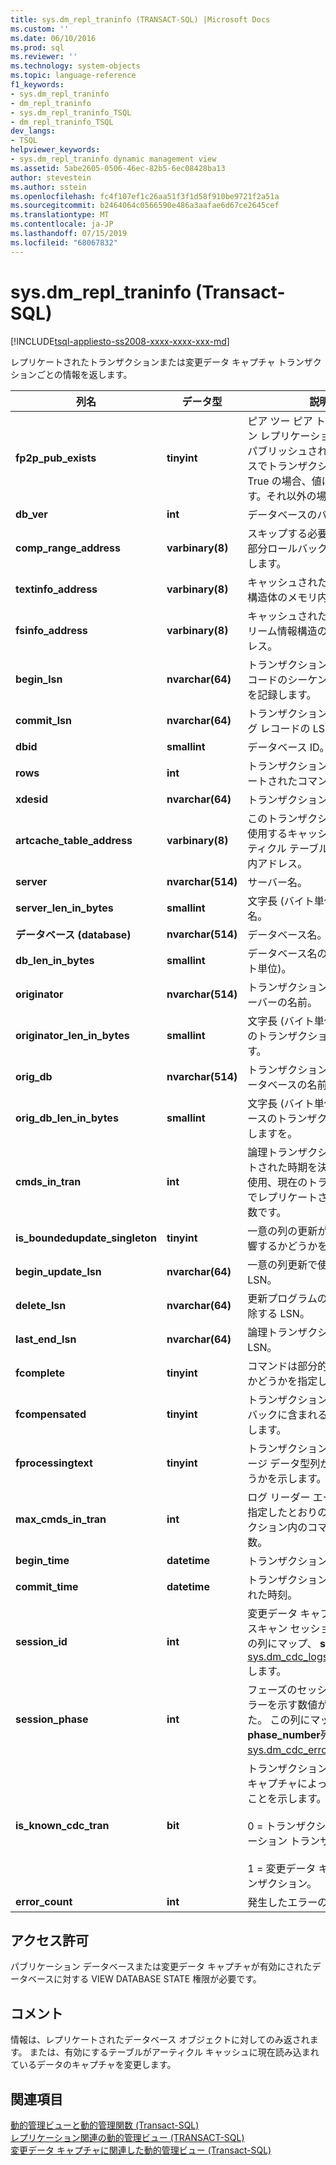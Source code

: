 ```yaml
---
title: sys.dm_repl_traninfo (TRANSACT-SQL) |Microsoft Docs
ms.custom: ''
ms.date: 06/10/2016
ms.prod: sql
ms.reviewer: ''
ms.technology: system-objects
ms.topic: language-reference
f1_keywords:
- sys.dm_repl_traninfo
- dm_repl_traninfo
- sys.dm_repl_traninfo_TSQL
- dm_repl_traninfo_TSQL
dev_langs:
- TSQL
helpviewer_keywords:
- sys.dm_repl_traninfo dynamic management view
ms.assetid: 5abe2605-0506-46ec-82b5-6ec08428ba13
author: stevestein
ms.author: sstein
ms.openlocfilehash: fc4f107ef1c26aa51f3f1d58f910be9721f2a51a
ms.sourcegitcommit: b2464064c0566590e486a3aafae6d67ce2645cef
ms.translationtype: MT
ms.contentlocale: ja-JP
ms.lasthandoff: 07/15/2019
ms.locfileid: "68067832"
---
```

# <a name="sysdmrepltraninfo-transact-sql"></a>sys.dm_repl_traninfo (Transact-SQL)
[!INCLUDE[tsql-appliesto-ss2008-xxxx-xxxx-xxx-md](../../includes/tsql-appliesto-ss2008-xxxx-xxxx-xxx-md.md)]

  レプリケートされたトランザクションまたは変更データ キャプチャ トランザクションごとの情報を返します。  

|列名|データ型|説明|  
|-----------------|---------------|-----------------|  
|**fp2p_pub_exists**|**tinyint**|ピア ツー ピア トランザクション レプリケーションを使用してパブリッシュされたデータベースでトランザクションの場合。 True の場合、値は 1 になります。それ以外の場合は 0 です。|  
|**db_ver**|**int**|データベースのバージョン。|  
|**comp_range_address**|**varbinary(8)**|スキップする必要があります、部分ロールバックの範囲を定義します。|  
|**textinfo_address**|**varbinary(8)**|キャッシュされたテキスト情報構造体のメモリ内アドレス。|  
|**fsinfo_address**|**varbinary(8)**|キャッシュされたファイル ストリーム情報構造のメモリ内アドレス。|  
|**begin_lsn**|**nvarchar(64)**|トランザクションの先頭ログ レコードのシーケンス番号 (LSN) を記録します。|  
|**commit_lsn**|**nvarchar(64)**|トランザクションのコミット ログ レコードの LSN。|  
|**dbid**|**smallint**|データベース ID。|  
|**rows**|**int**|トランザクション内でレプリケートされたコマンドの ID。|  
|**xdesid**|**nvarchar(64)**|トランザクション id。|  
|**artcache_table_address**|**varbinary(8)**|このトランザクションで最後に使用するキャッシュされたアーティクル テーブル構造のメモリ内アドレス。|  
|**server**|**nvarchar(514)**|サーバー名。|  
|**server_len_in_bytes**|**smallint**|文字長 (バイト単位)、サーバー名。|  
|**データベース (database)**|**nvarchar(514)**|データベース名。|  
|**db_len_in_bytes**|**smallint**|データベース名の文字長 (バイト単位)。|  
|**originator**|**nvarchar(514)**|トランザクションが発生したサーバーの名前。|  
|**originator_len_in_bytes**|**smallint**|文字長 (バイト単位)、サーバーのトランザクションが発生します。|  
|**orig_db**|**nvarchar(514)**|トランザクションが発生したデータベースの名前。|  
|**orig_db_len_in_bytes**|**smallint**|文字長 (バイト単位)、データベースのトランザクションが発生しますを。|  
|**cmds_in_tran**|**int**|論理トランザクションのコミットされた時期を決定するために使用、現在のトランザクションでレプリケートされたコマンド数です。|  
|**is_boundedupdate_singleton**|**tinyint**|一意の列の更新が 1 行だけに影響するかどうかを指定します。|  
|**begin_update_lsn**|**nvarchar(64)**|一意の列更新で使用される LSN。|  
|**delete_lsn**|**nvarchar(64)**|更新プログラムの一部として削除する LSN。|  
|**last_end_lsn**|**nvarchar(64)**|論理トランザクションの最後の LSN。|  
|**fcomplete**|**tinyint**|コマンドは部分的な更新であるかどうかを指定します。|  
|**fcompensated**|**tinyint**|トランザクションが部分ロールバックに含まれるかどうかを示します。|  
|**fprocessingtext**|**tinyint**|トランザクションにバイナリ ラージ データ型列が含まれるかどうかを示します。|  
|**max_cmds_in_tran**|**int**|ログ リーダー エージェントで指定したとおりの論理トランザクション内のコマンドの最大数。|  
|**begin_time**|**datetime**|トランザクションの開始時刻。|  
|**commit_time**|**datetime**|トランザクションがコミットされた時刻。|  
|**session_id**|**int**|変更データ キャプチャのログ スキャン セッションの ID。 この列にマップ、 **session_id**列[sys.dm_cdc_logscan_sessions](../../relational-databases/system-dynamic-management-views/change-data-capture-sys-dm-cdc-log-scan-sessions.md)します。|  
|**session_phase**|**int**|フェーズのセッション時に、エラーを示す数値が発生しました。 この列にマップ、 **phase_number**列[sys.dm_cdc_errors](../../relational-databases/system-dynamic-management-views/change-data-capture-sys-dm-cdc-errors.md)します。|  
|**is_known_cdc_tran**|**bit**|トランザクションが変更データ キャプチャによって追跡されることを示します。<br /><br /> 0 = トランザクション レプリケーション トランザクション。<br /><br /> 1 = 変更データ キャプチャ トランザクション。|  
|**error_count**|**int**|発生したエラーの数です。|  
  
## <a name="permissions"></a>アクセス許可  
 パブリケーション データベースまたは変更データ キャプチャが有効にされたデータベースに対する VIEW DATABASE STATE 権限が必要です。  
  
## <a name="remarks"></a>コメント  
 情報は、レプリケートされたデータベース オブジェクトに対してのみ返されます。 または、有効にするテーブルがアーティクル キャッシュに現在読み込まれているデータのキャプチャを変更します。  
  
## <a name="see-also"></a>関連項目  
 [動的管理ビューと動的管理関数 &#40;Transact-SQL&#41;](~/relational-databases/system-dynamic-management-views/system-dynamic-management-views.md)   
 [レプリケーション関連の動的管理ビュー &#40;TRANSACT-SQL&#41;](../../relational-databases/system-dynamic-management-views/replication-related-dynamic-management-views-transact-sql.md)   
 [変更データ キャプチャに関連した動的管理ビュー &#40;Transact-SQL&#41;](https://msdn.microsoft.com/library/2a771d7d-693a-4f56-9227-02cd00e0e200)  
  
  

